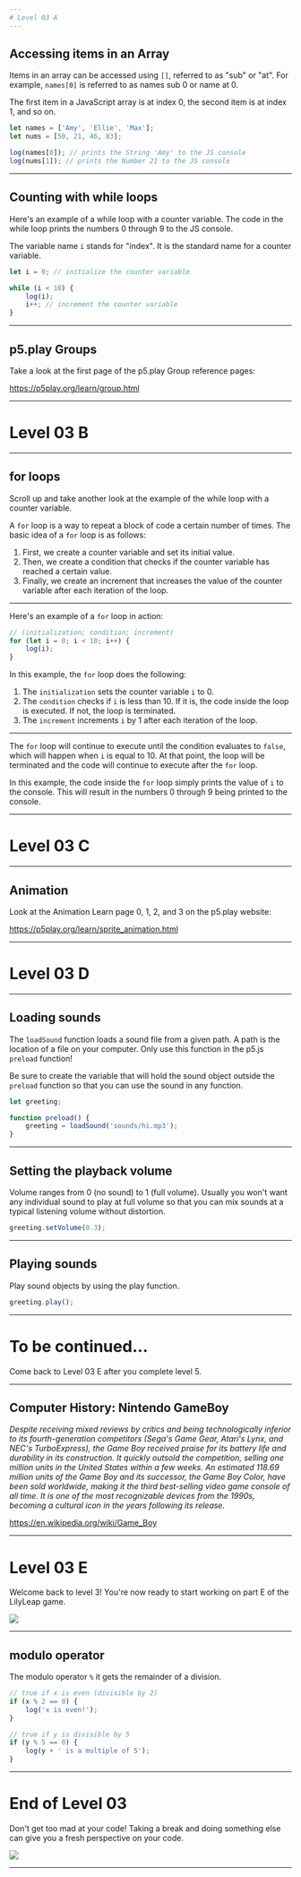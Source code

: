 ```yaml
---
# Level 03 A
---
```


## Accessing items in an Array

Items in an array can be accessed using `[]`, referred to as "sub" or "at". For example, `names[0]` is referred to as names sub 0 or name at 0.

The first item in a JavaScript array is at index 0, the second item is at index 1, and so on.

```js
let names = ['Amy', 'Ellie', 'Max'];
let nums = [50, 21, 46, 83];

log(names[0]); // prints the String 'Amy' to the JS console
log(nums[1]); // prints the Number 21 to the JS console
```

---

## Counting with while loops

Here's an example of a while loop with a counter variable. The code in the while loop prints the numbers 0 through 9 to the JS console.

The variable name `i` stands for "index". It is the standard name for a counter variable.

```js
let i = 0; // initialize the counter variable

while (i < 10) {
	log(i);
	i++; // increment the counter variable
}
```

---

## p5.play Groups

Take a look at the first page of the p5.play Group reference pages:

<https://p5play.org/learn/group.html>

---

# Level 03 B

---

## for loops

Scroll up and take another look at the example of the while loop with a counter variable.

A `for` loop is a way to repeat a block of code a certain number of times. The basic idea of a `for` loop is as follows:

1. First, we create a counter variable and set its initial value.
2. Then, we create a condition that checks if the counter variable has reached a certain value.
3. Finally, we create an increment that increases the value of the counter variable after each iteration of the loop.

---

Here's an example of a `for` loop in action:

```js
// (initialization; condition; increment)
for (let i = 0; i < 10; i++) {
	log(i);
}
```

In this example, the `for` loop does the following:

1. The `initialization` sets the counter variable `i` to 0.
2. The `condition` checks if `i` is less than 10. If it is, the code inside the loop is executed. If not, the loop is terminated.
3. The `increment` increments `i` by 1 after each iteration of the loop.

---

The `for` loop will continue to execute until the condition evaluates to `false`, which will happen when `i` is equal to 10. At that point, the loop will be terminated and the code will continue to execute after the `for` loop.

In this example, the code inside the `for` loop simply prints the value of `i` to the console. This will result in the numbers 0 through 9 being printed to the console.

---

# Level 03 C

---

## Animation

Look at the Animation Learn page 0, 1, 2, and 3 on the p5.play website:

<https://p5play.org/learn/sprite_animation.html>

---

# Level 03 D

---

## Loading sounds

The `loadSound` function loads a sound file from a given path. A path is the location of a file on your computer. Only use this function in the p5.js `preload` function!

Be sure to create the variable that will hold the sound object outside the `preload` function so that you can use the sound in any function.

```js
let greeting;

function preload() {
	greeting = loadSound('sounds/hi.mp3');
}
```

---

## Setting the playback volume

Volume ranges from 0 (no sound) to 1 (full volume). Usually you won't want any individual sound to play at full volume so that you can mix sounds at a typical listening volume without distortion.

```js
greeting.setVolume(0.3);
```

---

## Playing sounds

Play sound objects by using the play function.

```js
greeting.play();
```

---

# To be continued...

Come back to Level 03 E after you complete level 5.

---

## Computer History: Nintendo GameBoy

_Despite receiving mixed reviews by critics and being technologically inferior to its fourth-generation competitors (Sega's Game Gear, Atari's Lynx, and NEC's TurboExpress), the Game Boy received praise for its battery life and durability in its construction. It quickly outsold the competition, selling one million units in the United States within a few weeks. An estimated 118.69 million units of the Game Boy and its successor, the Game Boy Color, have been sold worldwide, making it the third best-selling video game console of all time. It is one of the most recognizable devices from the 1990s, becoming a cultural icon in the years following its release._

https://en.wikipedia.org/wiki/Game_Boy

---

# Level 03 E

Welcome back to level 3! You're now ready to start working on part E of the LilyLeap game.

![](../src/memes/03_0.jpeg)

---

## modulo operator

The modulo operator `%` it gets the remainder of a division.

```js
// true if x is even (divisible by 2)
if (x % 2 == 0) {
	log('x is even!');
}

// true if y is divisible by 5
if (y % 5 == 0) {
	log(y + ' is a multiple of 5');
}
```

---

# End of Level 03

Don't get too mad at your code! Taking a break and doing something else can give you a fresh perspective on your code.

![](../src/memes/03_1.jpeg)

---
